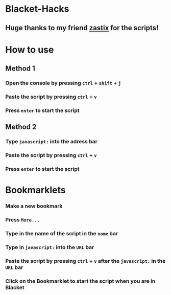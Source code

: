 # Blacket-Hacks
## Huge thanks to my friend [zastix](https://github.com/ZasticBradyn) for the scripts!
# How to use
## Method 1
### Open the console by pressing `ctrl` + `shift` + `j`
### Paste the script by pressing `ctrl` + `v`
### Press `enter` to start the script
## Method 2
### Type `javascript:` into the adress bar
### Paste the script by pressing `ctrl` + `v`
### Press `enter` to start the script
# Bookmarklets
### Make a new bookmark
### Press `More...`
### Type in the name of the script in the `name` bar
### Type in `javascript:` into the `URL` bar
### Paste the script by pressing `ctrl` + `v` after the `javascript:` in the `URL` bar
### Click on the Bookmarklet to start the script when you are in Blacket
